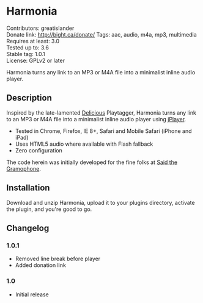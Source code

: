 # Harmonia

Contributors: greatislander  
Donate link: http://bight.ca/donate/
Tags: aac, audio, m4a, mp3, multimedia  
Requires at least: 3.0  
Tested up to: 3.6  
Stable tag: 1.0.1  
License: GPLv2 or later  

Harmonia turns any link to an MP3 or M4A file into a minimalist inline audio player.

## Description

Inspired by the late-lamented [Delicious](http://del.icio.us/) Playtagger, Harmonia turns any link to an MP3 or M4A file into a minimalist inline audio player using [jPlayer](http://jplayer.org).

* Tested in Chrome, Firefox, IE 8+, Safari and Mobile Safari (iPhone and iPad)
* Uses HTML5 audio where available with Flash fallback
* Zero configuration

The code herein was initially developed for the fine folks at [Said the Gramophone](http://saidthegramophone.com/).

## Installation

Download and unzip Harmonia, upload it to your plugins directory, activate the plugin, and you're good to go.

## Changelog

### 1.0.1

* Removed line break before player
* Added donation link

### 1.0

* Initial release
